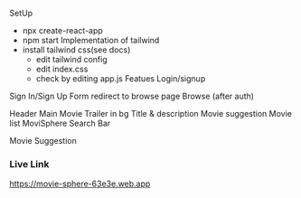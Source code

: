 SetUp
- npx create-react-app
- npm start
Implementation of tailwind
- install tailwind css(see docs)
    - edit tailwind config
    - edit index.css
    - check by editing app.js
Featues
Login/signup

Sign In/Sign Up Form
redirect to browse page
Browse (after auth)

Header
Main Movie
Trailer in bg
Title & description
Movie suggestion
Movie list
MoviSphere Search Bar

Movie Suggestion

### Live Link ###
https://movie-sphere-63e3e.web.app
